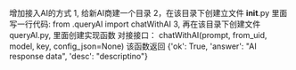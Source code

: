 增加接入AI的方式
1, 给新AI商建一个目录
2，在该目录下创建立文件 __init__.py  里面写一行代码: from .queryAI import chatWithAI
3, 再在该目录下创建文件 queryAI.py, 里面创建实现函数 对接接口：
  chatWithAI(prompt, from_uid, model, key, config_json=None)
  该函数返回 {'ok': True, 'answer': "AI response data", 'desc': "descriptino"}
